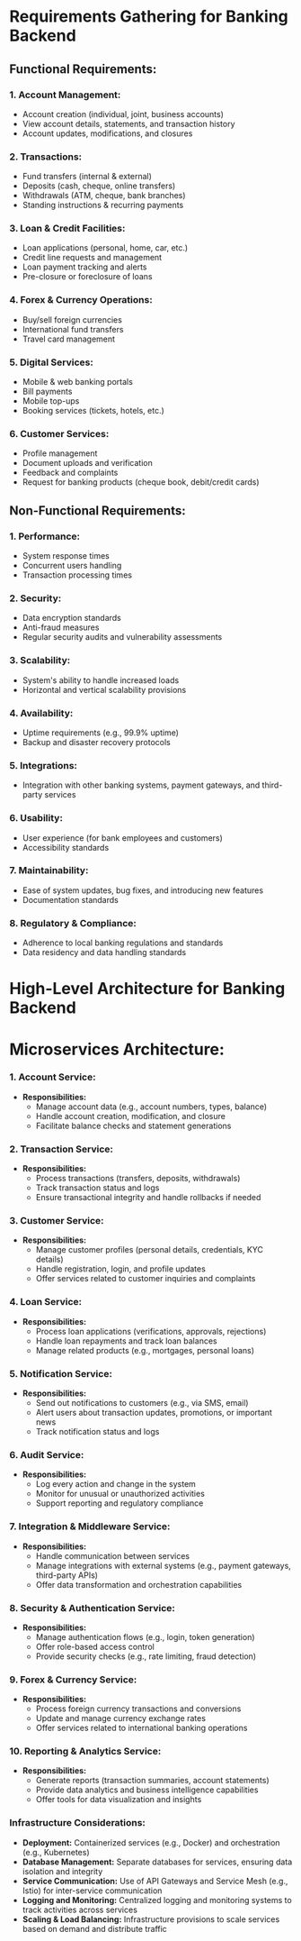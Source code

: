 # Requirements Gathering for Banking Backend

## Functional Requirements:

### 1. Account Management:
- Account creation (individual, joint, business accounts)
- View account details, statements, and transaction history
- Account updates, modifications, and closures

### 2. Transactions:
- Fund transfers (internal & external)
- Deposits (cash, cheque, online transfers)
- Withdrawals (ATM, cheque, bank branches)
- Standing instructions & recurring payments

### 3. Loan & Credit Facilities:
- Loan applications (personal, home, car, etc.)
- Credit line requests and management
- Loan payment tracking and alerts
- Pre-closure or foreclosure of loans

### 4. Forex & Currency Operations:
- Buy/sell foreign currencies
- International fund transfers
- Travel card management

### 5. Digital Services:
- Mobile & web banking portals
- Bill payments
- Mobile top-ups
- Booking services (tickets, hotels, etc.)

### 6. Customer Services:
- Profile management
- Document uploads and verification
- Feedback and complaints
- Request for banking products (cheque book, debit/credit cards)

## Non-Functional Requirements:

### 1. Performance:
- System response times
- Concurrent users handling
- Transaction processing times

### 2. Security:
- Data encryption standards
- Anti-fraud measures
- Regular security audits and vulnerability assessments

### 3. Scalability:
- System's ability to handle increased loads
- Horizontal and vertical scalability provisions

### 4. Availability:
- Uptime requirements (e.g., 99.9% uptime)
- Backup and disaster recovery protocols

### 5. Integrations:
- Integration with other banking systems, payment gateways, and third-party services

### 6. Usability:
- User experience (for bank employees and customers)
- Accessibility standards

### 7. Maintainability:
- Ease of system updates, bug fixes, and introducing new features
- Documentation standards

### 8. Regulatory & Compliance:
- Adherence to local banking regulations and standards
- Data residency and data handling standards
# High-Level Architecture for Banking Backend

# Microservices Architecture:

### 1. Account Service:
- **Responsibilities:**
  - Manage account data (e.g., account numbers, types, balance)
  - Handle account creation, modification, and closure
  - Facilitate balance checks and statement generations

### 2. Transaction Service:
- **Responsibilities:**
  - Process transactions (transfers, deposits, withdrawals)
  - Track transaction status and logs
  - Ensure transactional integrity and handle rollbacks if needed

### 3. Customer Service:
- **Responsibilities:**
  - Manage customer profiles (personal details, credentials, KYC details)
  - Handle registration, login, and profile updates
  - Offer services related to customer inquiries and complaints

### 4. Loan Service:
- **Responsibilities:**
  - Process loan applications (verifications, approvals, rejections)
  - Handle loan repayments and track loan balances
  - Manage related products (e.g., mortgages, personal loans)

### 5. Notification Service:
- **Responsibilities:**
  - Send out notifications to customers (e.g., via SMS, email)
  - Alert users about transaction updates, promotions, or important news
  - Track notification status and logs

### 6. Audit Service:
- **Responsibilities:**
  - Log every action and change in the system
  - Monitor for unusual or unauthorized activities
  - Support reporting and regulatory compliance

### 7. Integration & Middleware Service:
- **Responsibilities:**
  - Handle communication between services
  - Manage integrations with external systems (e.g., payment gateways, third-party APIs)
  - Offer data transformation and orchestration capabilities

### 8. Security & Authentication Service:
- **Responsibilities:**
  - Manage authentication flows (e.g., login, token generation)
  - Offer role-based access control
  - Provide security checks (e.g., rate limiting, fraud detection)

### 9. Forex & Currency Service:
- **Responsibilities:**
  - Process foreign currency transactions and conversions
  - Update and manage currency exchange rates
  - Offer services related to international banking operations

### 10. Reporting & Analytics Service:
- **Responsibilities:**
  - Generate reports (transaction summaries, account statements)
  - Provide data analytics and business intelligence capabilities
  - Offer tools for data visualization and insights

### Infrastructure Considerations:
- **Deployment:** Containerized services (e.g., Docker) and orchestration (e.g., Kubernetes)
- **Database Management:** Separate databases for services, ensuring data isolation and integrity
- **Service Communication:** Use of API Gateways and Service Mesh (e.g., Istio) for inter-service communication
- **Logging and Monitoring:** Centralized logging and monitoring systems to track activities across services
- **Scaling & Load Balancing:** Infrastructure provisions to scale services based on demand and distribute traffic

